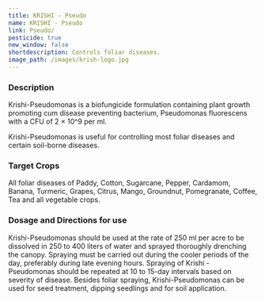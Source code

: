 ```yaml
---
title: KRISHI - Pseudo
name: KRISHI - Pseudo
link: Pseudo/
pesticide: true
new_window: false
shortdescription: Controls foliar diseases.
image_path: /images/krish-logo.jpg
---
```

### Description
Krishi-Pseudomonas is a biofungicide formulation containing plant growth promoting cum
disease preventing bacterium, Pseudomonas fluorescens with a CFU of 2 × 10^9 per ml.

Krishi-Pseudomonas is useful for controlling most foliar diseases and certain soil-borne diseases.

### Target Crops
All foliar diseases of Paddy, Cotton, Sugarcane, Pepper, Cardamom, Banana, Turmeric, Grapes, Citrus, Mango, Groundnut, Pomegranate, Coffee, Tea and all vegetable crops.

### Dosage and Directions for use
Krishi-Pseudomonas should be used at the rate of 250 ml per acre to be dissolved in 250 to 400 liters of water and sprayed thoroughly drenching the canopy. Spraying must be carried out during the cooler periods of the day, preferably during late evening hours. Spraying of Krishi - Pseudomonas should be repeated at 10 to 15-day intervals based on severity of disease. Besides foliar spraying, Krishi-Pseudomonas can be used for seed treatment, dipping seedlings and for soil application.
